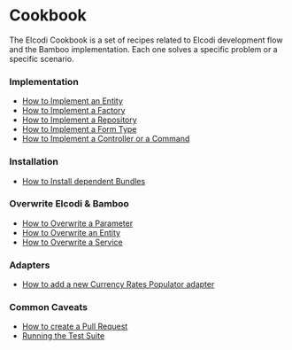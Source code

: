 Cookbook
========

The Elcodi Cookbook is a set of recipes related to Elcodi development flow and
the Bamboo implementation. Each one solves a specific problem or a specific
scenario.

### Implementation

* [How to Implement an Entity](implementation/implement-an-entity.md)
* [How to Implement a Factory](implementation/implement-a-factory.md)
* [How to Implement a Repository](implementation/implement-a-repository.md)
* [How to Implement a Form Type](implementation/implement-a-form-type.md)
* [How to Implement a Controller or a Command](implementation/implement-a-controller-and-a-command.md)

### Installation

* [How to Install dependent Bundles](installation/install-dependent-bundles.md)

### Overwrite Elcodi & Bamboo

* [How to Overwrite a Parameter](overwrite/overwrite-a-parameter.md)
* [How to Overwrite an Entity](overwrite/overwrite-a-entity.md)
* [How to Overwrite a Service](overwrite/overwrite-a-service.md)

### Adapters

* [How to add a new Currency Rates Populator adapter](adapters/currency-rates-populator)

### Common Caveats

* [How to create a Pull Request](caveats/pull-request.md)
* [Running the Test Suite](caveats/running-test-suite.md)
